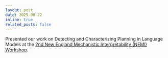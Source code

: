 ```yaml
---
layout: post
date: 2025-08-22
inline: true
related_posts: false
---
```


Presented our work on Detecting and Characterizing Planning in Language Models at the [2nd New England Mechanistic Interpretability (NEMI) Workshop](https://nemiconf.github.io/).
